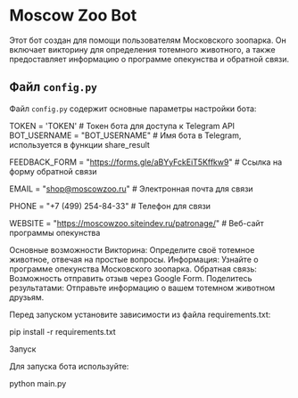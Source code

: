 # Moscow Zoo Bot

Этот бот создан для помощи пользователям Московского зоопарка. Он включает викторину для определения тотемного животного, а также предоставляет информацию о программе опекунства и обратной связи.

## Файл `config.py`

Файл `config.py` содержит основные параметры настройки бота:

TOKEN = 'TOKEN'  # Токен бота для доступа к Telegram API
BOT_USERNAME = "BOT_USERNAME"  # Имя бота в Telegram, используется в функции share_result

FEEDBACK_FORM = "https://forms.gle/aBYyFckEiT5Kffkw9" # Ссылка на форму обратной связи

EMAIL = "shop@moscowzoo.ru"  # Электронная почта для связи

PHONE = "+7 (499) 254-84-33"  # Телефон для связи

WEBSITE = "https://moscowzoo.siteindev.ru/patronage/"  # Веб-сайт программы опекунства

Основные возможности
Викторина: Определите своё тотемное животное, отвечая на простые вопросы.
Информация: Узнайте о программе опекунства Московского зоопарка.
Обратная связь: Возможность отправить отзыв через Google Form.
Поделитесь результатами: Отправьте информацию о вашем тотемном животном друзьям.

Перед запуском установите зависимости из файла requirements.txt:

pip install -r requirements.txt

Запуск

Для запуска бота используйте:

python main.py
